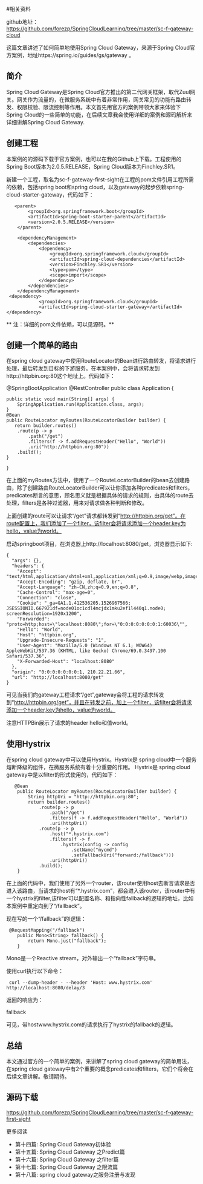#相关资料

github地址： https://github.com/forezp/SpringCloudLearning/tree/master/sc-f-gateway-cloud

这篇文章讲述了如何简单地使用Spring Cloud Gateway，来源于Spring Cloud官方案例，地址https://spring.io/guides/gs/gateway 。

## 简介
Spring Cloud Gateway是Spring Cloud官方推出的第二代网关框架，取代Zuul网关。网关作为流量的，在微服务系统中有着非常作用，网关常见的功能有路由转发、权限校验、限流控制等作用。本文首先用官方的案例带领大家来体验下Spring Cloud的一些简单的功能，在后续文章我会使用详细的案例和源码解析来详细讲解Spring Cloud Gateway.

## 创建工程
本案例的的源码下载于官方案例，也可以在我的Github上下载。工程使用的Spring Boot版本为2.0.5.RELEASE，Spring Cloud版本为Finchley.SR1。

新建一个工程，取名为sc-f-gateway-first-sight在工程的pom文件引用工程所需的依赖，包括spring boot和spring cloud，以及gateway的起步依赖spring-cloud-starter-gateway，代码如下：
```
   <parent>
        <groupId>org.springframework.boot</groupId>
        <artifactId>spring-boot-starter-parent</artifactId>
        <version>2.0.5.RELEASE</version>
    </parent>

    <dependencyManagement>
        <dependencies>
            <dependency>
                <groupId>org.springframework.cloud</groupId>
                <artifactId>spring-cloud-dependencies</artifactId>
                <version>Finchley.SR1</version>
                <type>pom</type>
                <scope>import</scope>
            </dependency>
        </dependencies>
    </dependencyManagement>
 <dependency>
            <groupId>org.springframework.cloud</groupId>
            <artifactId>spring-cloud-starter-gateway</artifactId>
</dependency>
```
** 注：详细的pom文件依赖，可以见源码。**

## 创建一个简单的路由
在spring cloud gateway中使用RouteLocator的Bean进行路由转发，将请求进行处理，最后转发到目标的下游服务。在本案例中，会将请求转发到http://httpbin.org:80这个地址上。代码如下：

@SpringBootApplication
@RestController
public class Application {

    public static void main(String[] args) {
        SpringApplication.run(Application.class, args);
    }
    @Bean
    public RouteLocator myRoutes(RouteLocatorBuilder builder) {
       return builder.routes()
        .route(p -> p
            .path("/get")
            .filters(f -> f.addRequestHeader("Hello", "World"))
            .uri("http://httpbin.org:80"))
        .build();
    }
    
    }

在上面的myRoutes方法中，使用了一个RouteLocatorBuilder的bean去创建路由，除了创建路由RouteLocatorBuilder可以让你添加各种predicates和filters，predicates断言的意思，顾名思义就是根据具体的请求的规则，由具体的route去处理，filters是各种过滤器，用来对请求做各种判断和修改。

上面创建的route可以让请求“/get”请求都转发到“http://httpbin.org/get”。在route配置上，我们添加了一个filter，该filter会将请求添加一个header,key为hello，value为world。

启动springboot项目，在浏览器上http://localhost:8080/get，浏览器显示如下:
```
{
  "args": {}, 
  "headers": {
    "Accept": "text/html,application/xhtml+xml,application/xml;q=0.9,image/webp,image/apng,*/*;q=0.8", 
    "Accept-Encoding": "gzip, deflate, br", 
    "Accept-Language": "zh-CN,zh;q=0.9,en;q=0.8", 
    "Cache-Control": "max-age=0", 
    "Connection": "close", 
    "Cookie": "_ga=GA1.1.412536205.1526967566; JSESSIONID.667921df=node01oc1cdl4mcjdx1mku2ef1l440q1.node0; screenResolution=1920x1200", 
    "Forwarded": "proto=http;host=\"localhost:8080\";for=\"0:0:0:0:0:0:0:1:60036\"", 
    "Hello": "World", 
    "Host": "httpbin.org", 
    "Upgrade-Insecure-Requests": "1", 
    "User-Agent": "Mozilla/5.0 (Windows NT 6.1; WOW64) AppleWebKit/537.36 (KHTML, like Gecko) Chrome/69.0.3497.100 Safari/537.36", 
    "X-Forwarded-Host": "localhost:8080"
  }, 
  "origin": "0:0:0:0:0:0:0:1, 210.22.21.66", 
  "url": "http://localhost:8080/get"
}
```

可见当我们向gateway工程请求“/get”,gateway会将工程的请求转发到“http://httpbin.org/get”，并且在转发之前，加上一个filter，该filter会将请求添加一个header,key为hello，value为world。

注意HTTPBin展示了请求的header hello和值world。

## 使用Hystrix

在spring cloud gateway中可以使用Hystrix。Hystrix是 spring cloud中一个服务熔断降级的组件，在微服务系统有着十分重要的作用。
Hystrix是 spring cloud gateway中是以filter的形式使用的，代码如下：
```
   @Bean
    public RouteLocator myRoutes(RouteLocatorBuilder builder) {
        String httpUri = "http://httpbin.org:80";
        return builder.routes()
            .route(p -> p
                .path("/get")
                .filters(f -> f.addRequestHeader("Hello", "World"))
                .uri(httpUri))
            .route(p -> p
                .host("*.hystrix.com")
                .filters(f -> f
                    .hystrix(config -> config
                        .setName("mycmd")
                        .setFallbackUri("forward:/fallback")))
                .uri(httpUri))
            .build();
    }
```

在上面的代码中，我们使用了另外一个router，该router使用host去断言请求是否进入该路由，当请求的host有“*.hystrix.com”，都会进入该router，该router中有一个hystrix的filter,该filter可以配置名称、和指向性fallback的逻辑的地址，比如本案例中重定向到了“/fallback”。

现在写的一个“/fallback”的l逻辑：

```
 @RequestMapping("/fallback")
    public Mono<String> fallback() {
        return Mono.just("fallback");
    }
```

Mono是一个Reactive stream，对外输出一个“fallback”字符串。

使用curl执行以下命令：
```
 curl --dump-header - --header 'Host: www.hystrix.com' http://localhost:8080/delay/3
```
返回的响应为：

fallback

可见，带hostwww.hystrix.com的请求执行了hystrix的fallback的逻辑。

## 总结
本文通过官方的一个简单的案例，来讲解了spring cloud gateway的简单用法，在spring cloud gateway中有2个重要的概念predicates和filters，它们个将会在后续文章讲解。敬请期待。

## 源码下载
https://github.com/forezp/SpringCloudLearning/tree/master/sc-f-gateway-first-sight

更多阅读
- 第十四篇: Spring Cloud Gateway初体验
- 第十五篇: Spring Cloud Gateway 之Predict篇
- 第十六篇: Spring Cloud Gateway 之filter篇
- 第十七篇: Spring Cloud Gateway 之限流篇
- 第十八篇: spring cloud gateway之服务注册与发现